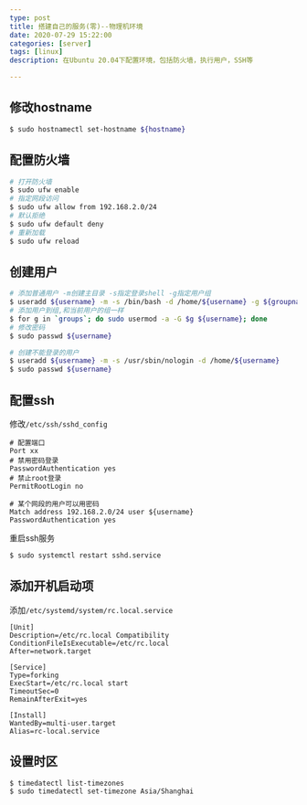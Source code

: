 ```yaml
---
type: post
title: 搭建自己的服务(零)--物理机环境
date: 2020-07-29 15:22:00
categories: [server]
tags: [linux]
description: 在Ubuntu 20.04下配置环境，包括防火墙，执行用户，SSH等

---
```


## 修改hostname

```sh
$ sudo hostnamectl set-hostname ${hostname}
```

## 配置防火墙

```sh
# 打开防火墙
$ sudo ufw enable
# 指定网段访问
$ sudo ufw allow from 192.168.2.0/24
# 默认拒绝
$ sudo ufw default deny
# 重新加载
$ sudo ufw reload
```

## 创建用户

```sh
# 添加普通用户 -m创建主目录 -s指定登录shell -g指定用户组
$ useradd ${username} -m -s /bin/bash -d /home/${username} -g ${groupname}
# 添加用户到组,和当前用户的组一样
$ for g in `groups`; do sudo usermod -a -G $g ${username}; done
# 修改密码
$ sudo passwd ${username}

# 创建不能登录的用户
$ useradd ${username} -m -s /usr/sbin/nologin -d /home/${username}
$ sudo passwd ${username}
```

## 配置ssh

修改`/etc/ssh/sshd_config`

```
# 配置端口
Port xx
# 禁用密码登录
PasswordAuthentication yes
# 禁止root登录
PermitRootLogin no

# 某个网段的用户可以用密码
Match address 192.168.2.0/24 user ${username}
PasswordAuthentication yes
```

重启ssh服务
```sh
$ sudo systemctl restart sshd.service
```

## 添加开机启动项
添加`/etc/systemd/system/rc.local.service`

```
[Unit]
Description=/etc/rc.local Compatibility
ConditionFileIsExecutable=/etc/rc.local
After=network.target

[Service]
Type=forking
ExecStart=/etc/rc.local start
TimeoutSec=0
RemainAfterExit=yes

[Install]
WantedBy=multi-user.target
Alias=rc-local.service
```

## 设置时区
```sh
$ timedatectl list-timezones
$ sudo timedatectl set-timezone Asia/Shanghai
```

